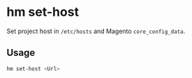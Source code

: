 # hm set-host

Set project host in `/etc/hosts` and Magento `core_config_data`.

## Usage

```bash
hm set-host <Url>
```